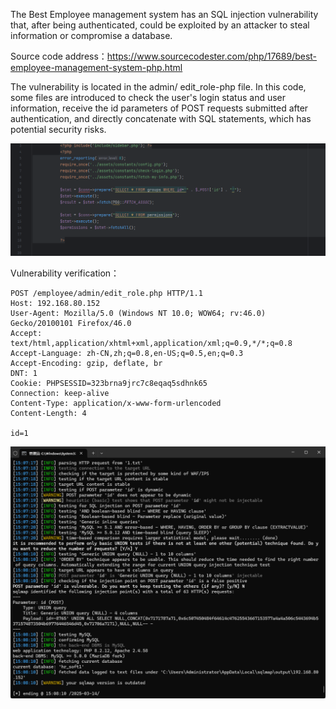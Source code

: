 

The Best Employee management system has an SQL injection vulnerability that, after being authenticated, could be exploited by an attacker to steal information or compromise a database.





Source code address：https://www.sourcecodester.com/php/17689/best-employee-management-system-php.html



The vulnerability is located in the admin/ edit_role-php file. In this code, some files are introduced to check the user's login status and user information, receive the id parameters of POST requests submitted after authentication, and directly concatenate with SQL statements, which has potential security risks.

![image-20250314150943836](images/image-20250314150943836.png)



Vulnerability verification：

```
POST /employee/admin/edit_role.php HTTP/1.1
Host: 192.168.80.152
User-Agent: Mozilla/5.0 (Windows NT 10.0; WOW64; rv:46.0) Gecko/20100101 Firefox/46.0
Accept: text/html,application/xhtml+xml,application/xml;q=0.9,*/*;q=0.8
Accept-Language: zh-CN,zh;q=0.8,en-US;q=0.5,en;q=0.3
Accept-Encoding: gzip, deflate, br
DNT: 1
Cookie: PHPSESSID=323brna9jrc7c8eqaq5sdhnk65
Connection: keep-alive
Content-Type: application/x-www-form-urlencoded
Content-Length: 4

id=1
```

![image-20250314150847653](images/image-20250314150847653.png)






































